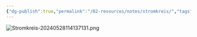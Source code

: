 ```yaml
---
{"dg-publish":true,"permalink":"/02-resources/notes/stromkreis/","tags":["#elektrotechnik"],"noteIcon":"","updated":"2025-09-05T10:12:32.000+02:00"}
---
```


![Stromkreis-20240528114137131.png](/img/user/02%20-%20RESOURCES/Files/IMG/Stromkreis-20240528114137131.png)